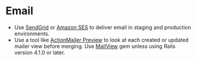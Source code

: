 # Email

- Use [SendGrid] or [Amazon SES] to deliver email in staging and production
  environments.
- Use a tool like [ActionMailer Preview] to look at each created or updated
  mailer view before merging. Use [MailView] gem unless using Rails version
  4.1.0 or later.

[amazon ses]: http://robots.thoughtbot.com/post/3105121049/delivering-email-with-amazon-ses-in-a-rails-3-app
[sendgrid]: https://devcenter.heroku.com/articles/sendgrid
[mailview]: https://github.com/37signals/mail_view
[actionmailer preview]: http://api.rubyonrails.org/v4.1.0/classes/ActionMailer/Base.html#class-ActionMailer::Base-label-Previewing+emails
